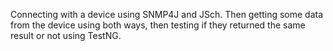 Connecting with a device using SNMP4J and JSch.
Then getting some data from the device using both ways, then testing if they returned the same result or not using TestNG.
